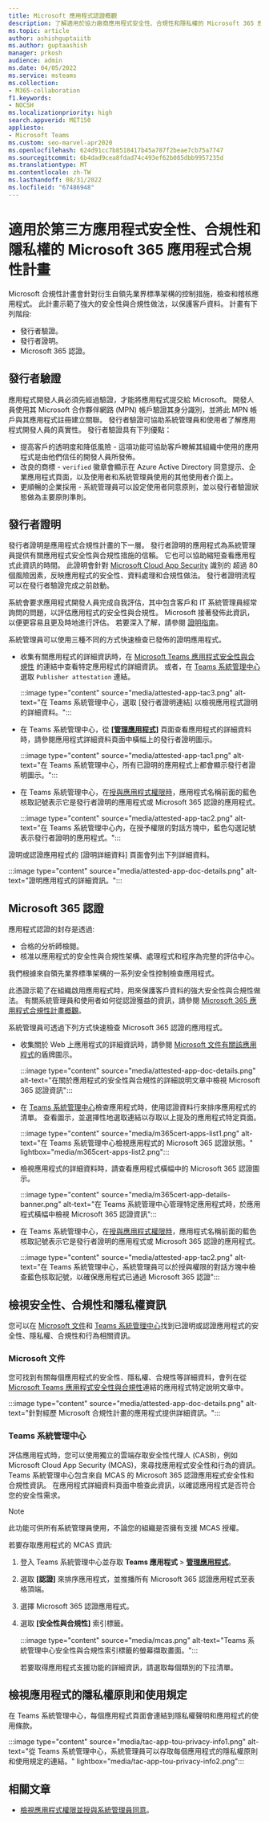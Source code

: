 ```yaml
---
title: Microsoft 應用程式認證概觀
description: 了解適用於協力廠商應用程式安全性、合規性和隱私權的 Microsoft 365 應用程式合規性計畫。
ms.topic: article
author: ashishguptaiitb
ms.author: guptaashish
manager: prkosh
audience: admin
ms.date: 04/05/2022
ms.service: msteams
ms.collection:
- M365-collaboration
f1.keywords:
- NOCSH
ms.localizationpriority: high
search.appverid: MET150
appliesto:
- Microsoft Teams
ms.custom: seo-marvel-apr2020
ms.openlocfilehash: 624d91cc7b8518417b45a787f2beae7cb75a7747
ms.sourcegitcommit: 6b4dad9cea8fdad74c493ef62b085dbb9957235d
ms.translationtype: MT
ms.contentlocale: zh-TW
ms.lasthandoff: 08/31/2022
ms.locfileid: "67486948"
---
```

# <a name="microsoft-365-app-compliance-program-for-security-compliance-and-privacy-of-third-party-apps"></a>適用於第三方應用程式安全性、合規性和隱私權的 Microsoft 365 應用程式合規性計畫

Microsoft 合規性計畫會針對衍生自領先業界標準架構的控制措施，檢查和稽核應用程式。 此計畫示範了強大的安全性與合規性做法，以保護客戶資料。 計畫有下列階段:

* 發行者驗證。
* 發行者證明。
* Microsoft 365 認證。

## <a name="publisher-verification"></a>發行者驗證

應用程式開發人員必須先經過驗證，才能將應用程式提交給 Microsoft。 開發人員使用其 Microsoft 合作夥伴網路 (MPN) 帳戶驗證其身分識別，並將此 MPN 帳戶與其應用程式註冊建立關聯。 發行者驗證可協助系統管理員和使用者了解應用程式開發人員的真實性。 發行者驗證具有下列優點：

* 提高客戶的透明度和降低風險 - 這項功能可協助客戶瞭解其組織中使用的應用程式是由他們信任的開發人員所發佈。
* 改良的商標 - `verified` 徽章會顯示在 Azure Active Directory 同意提示、企業應用程式頁面，以及使用者和系統管理員使用的其他使用者介面上。
* 更順暢的企業採用 - 系統管理員可以設定使用者同意原則，並以發行者驗證狀態做為主要原則準則。

## <a name="publisher-attestation"></a>發行者證明

發行者證明是應用程式合規性計畫的下一層。 發行者證明的應用程式為系統管理員提供有關應用程式安全性與合規性措施的信賴。 它也可以協助縮短查看應用程式此資訊的時間。 此證明會針對 [Microsoft Cloud App Security](https://www.microsoft.com/microsoft-365/enterprise-mobility-security/cloud-app-security) 識別的 超過 80 個風險因素，反映應用程式的安全性、資料處理和合規性做法。 發行者證明流程可以在發行者驗證完成之前啟動。

系統會要求應用程式開發人員完成自我評估，其中包含客戶和 IT 系統管理員經常詢問的問題，以評估應用程式的安全性與合規性。 Microsoft 接著發佈此資訊，以便更容易且更及時地進行評估。 若要深入了解，請參閱 [證明指南](/microsoft-365-app-certification/docs/enterprise-app-attestation-guide)。

系統管理員可以使用三種不同的方式快速檢查已發佈的證明應用程式。

* 收集有關應用程式的詳細資訊時，在 [Microsoft Teams 應用程式安全性與合規性](/microsoft-365-app-certification/teams/teams-apps) 的連結中查看特定應用程式的詳細資訊。 或者，在 [Teams 系統管理中心](https://admin.teams.microsoft.com/)選取 `Publisher attestation` 連結。

  :::image type="content" source="media/attested-app-tac3.png" alt-text="在 Teams 系統管理中心，選取 [發行者證明連結] 以檢視應用程式證明的詳細資料。":::

* 在 Teams 系統管理中心，從 **[[管理應用程式]](https://admin.teams.microsoft.com/policies/manage-apps)** 頁面查看應用程式的詳細資料時，請參閱應用程式詳細資料頁面中橫幅上的發行者證明圖示。

  :::image type="content" source="media/attested-app-tac1.png" alt-text="在 Teams 系統管理中心，所有已證明的應用程式上都會顯示發行者證明圖示。":::

* 在 Teams 系統管理中心，在[授與應用程式權限時](app-permissions-admin-center.md)，應用程式名稱前面的藍色核取記號表示它是發行者證明的應用程式或 Microsoft 365 認證的應用程式。

   :::image type="content" source="media/attested-app-tac2.png" alt-text="在 Teams 系統管理中心內，在授予權限的對話方塊中，藍色勾選記號表示發行者證明的應用程式。":::

證明或認證應用程式的 [證明詳細資料] 頁面會列出下列詳細資料。

:::image type="content" source="media/attested-app-doc-details.png" alt-text="證明應用程式的詳細資訊。":::

## <a name="microsoft-365-certification"></a>Microsoft 365 認證

應用程式認證的封存是透過:

* 合格的分析師檢閱。
* 核准以應用程式的安全性與合規性架構、處理程式和程序為完整的評估中心。

我們根據來自領先業界標準架構的一系列安全性控制檢查應用程式。

此憑證示範了在組織啟用應用程式時，用來保護客戶資料的強大安全性與合規性做法。 有關系統管理員和使用者如何從認證獲益的資訊，請參閱 [Microsoft 365 應用程式合規性計畫概觀](/microsoft-365-app-certification/docs/enterprise-app-certification-guide)。

系統管理員可透過下列方式快速檢查 Microsoft 365 認證的應用程式。

* 收集關於 Web 上應用程式的詳細資訊時，請參閱 [Microsoft 文件有關該應用程式](/microsoft-365-app-certification/teams/teams-apps)的盾牌圖示。

  :::image type="content" source="media/attested-app-doc-details.png" alt-text="在關於應用程式的安全性與合規性的詳細說明文章中檢視 Microsoft 365 認證資訊":::

* 在 [Teams 系統管理中心](https://admin.teams.microsoft.com/policies/manage-apps)檢查應用程式時，使用認證資料行來排序應用程式的清單。 查看圖示，並選擇性地選取連結以存取以上提及的應用程式特定頁面。

  :::image type="content" source="media/m365cert-apps-list1.png" alt-text="在 Teams 系統管理中心檢視應用程式的 Microsoft 365 認證狀態。" lightbox="media/m365cert-apps-list2.png":::

* 檢視應用程式的詳細資料時，請查看應用程式橫幅中的 Microsoft 365 認證圖示。

  :::image type="content" source="media/m365cert-app-details-banner.png" alt-text="在 Teams 系統管理中心管理特定應用程式時，於應用程式橫幅中檢視 Microsoft 365 認證資訊":::

* 在 Teams 系統管理中心，在[授與應用程式權限時](app-permissions-admin-center.md)，應用程式名稱前面的藍色核取記號表示它是發行者證明的應用程式或 Microsoft 365 認證的應用程式。

   :::image type="content" source="media/attested-app-tac2.png" alt-text="在 Teams 系統管理中心，系統管理員可以於授與權限的對話方塊中檢查藍色核取記號，以確保應用程式已通過 Microsoft 365 認證":::

## <a name="view-security-compliance-and-privacy-information"></a>檢視安全性、合規性和隱私權資訊

您可以在 [Microsoft 文件](/microsoft-365-app-certification/teams/teams-apps)和 [Teams 系統管理中心](https://admin.teams.microsoft.com/policies/manage-apps)找到已證明或認證應用程式的安全性、隱私權、合規性和行為相關資訊。

### <a name="microsoft-documentation"></a>Microsoft 文件

您可找到有關每個應用程式的安全性、隱私權、合規性等詳細資料，會列在從 [Microsoft Teams 應用程式安全性與合規性](/microsoft-365-app-certification/teams/teams-apps)連結的應用程式特定說明文章中。

:::image type="content" source="media/attested-app-doc-details.png" alt-text="針對經歷 Microsoft 合規性計畫的應用程式提供詳細資訊。":::

### <a name="teams-admin-center"></a>Teams 系統管理中心

評估應用程式時，您可以使用獨立的雲端存取安全性代理人 (CASB)，例如 Microsoft Cloud App Security (MCAS)，來尋找應用程式安全性和行為的資訊。 Teams 系統管理中心包含來自 MCAS 的 Microsoft 365 認證應用程式安全性和合規性資訊。 在應用程式詳細資料頁面中檢查此資訊，以確認應用程式是否符合您的安全性需求。

> [!NOTE]
> 此功能可供所有系統管理員使用，不論您的組織是否擁有支援 MCAS 授權。

若要存取應用程式的 MCAS 資訊:

1. 登入 Teams 系統管理中心並存取 **Teams 應用程式**  >  **[管理應用程式](https://admin.teams.microsoft.com/policies/manage-apps)**。

1. 選取 **[認證]** 來排序應用程式，並推播所有 Microsoft 365 認證應用程式至表格頂端。

1. 選擇 Microsoft 365 認證應用程式。

1. 選取 **[安全性與合規性]** 索引標籤。

   :::image type="content" source="media/mcas.png" alt-text="Teams 系統管理中心安全性與合規性索引標籤的螢幕擷取畫面。":::

   若要取得應用程式支援功能的詳細資訊，請選取每個類別的下拉清單。

## <a name="view-privacy-policy-and-terms-of-use-of-an-app"></a>檢視應用程式的隱私權原則和使用規定

在 Teams 系統管理中心，每個應用程式頁面會連結到隱私權聲明和應用程式的使用條款。

:::image type="content" source="media/tac-app-tou-privacy-info1.png" alt-text="從 Teams 系統管理中心，系統管理員可以存取每個應用程式的隱私權原則和使用規定的連結。" lightbox="media/tac-app-tou-privacy-info2.png":::

## <a name="related-articles"></a>相關文章

* [檢視應用程式權限並授與系統管理員同意](app-permissions-admin-center.md)。
